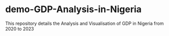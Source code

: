 # demo-GDP-Analysis-in-Nigeria
This repository details the Analysis and Visualisation of GDP in Nigeria from 2020 to 2023
